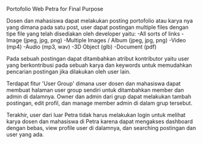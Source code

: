 Portofolio Web Petra for Final Purpose

Dosen dan mahasiswa dapat melakukan posting portofolio atau karya nya yang dimana pada satu post, user dapat postingan multiple files dengan tipe file yang telah disediakan oleh developer yaitu:
-All sorts of links
-Image (jpeg, jpg, png)
-Multiple Images / Album (jpeg, jpg, png)
-Video (mp4)
-Audio (mp3, wav)
-3D Object (glb)
-Document (pdf)

Pada sebuah postingan dapat ditambahkan atribut kontributor yaitu user yang berkontribusi pada sebuah karya dan keywords untuk memudahkan pencarian postingan jika dilakukan oleh user lain.

Terdapat fitur 'User Group' dimana user dosen dan mahasiswa dapat membuat halaman user group sendiri untuk ditambahkan member dan admin di dalamnya. Owner dan admin dari grup dapat melakukan tambah postingan, edit profil, dan manage member admin di dalam grup tersebut.

Terakhir, user dari luar Petra tidak harus melakukan login untuk melihat karya dosen dan mahasiswa di Petra karena dapat mengakses dashboard dengan bebas, view profile user di dalamnya, dan searching postingan dan user yang ada.

